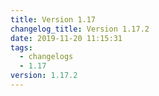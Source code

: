 ```yaml
---
title: Version 1.17
changelog_title: Version 1.17.2
date: 2019-11-20 11:15:31
tags:
  - changelogs
  - 1.17
version: 1.17.2
---
```


<script src="https://gist.github.com/spinnaker-release/d020714e9190763f27e35701e14c6bc1.js?file=1.17.2.md"></script>
<script src="https://gist.github.com/spinnaker-release/d020714e9190763f27e35701e14c6bc1.js?file=1.17.1.md"></script>
<script src="https://gist.github.com/spinnaker-release/d020714e9190763f27e35701e14c6bc1.js?file=1.17.0.md"></script>
